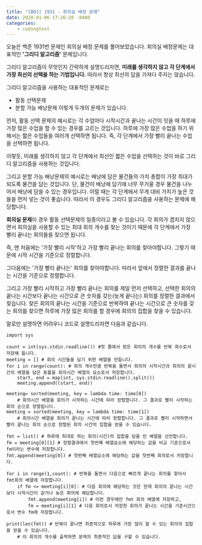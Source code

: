 ```yaml
---
title: "[BOJ] 1931 - 회의실 배정 문제"
date: 2020-01-06 17:26:28 -0400
categories: 
    - codingtest
---
```


오늘은 백준 1931번 문제인 회의실 배정 문제를 풀어보았습니다.
회의실 배정문제는 대표적인 **'그리디 알고리즘'** 문제입니다.

그리디 알고리즘이 무엇인지 간략하게 설명드리자면,
**미래를 생각하지 않고 각 단계에서 가장 최선의 선택을 하는 기법입니다.**
따라서 항상 최선의 답을 가져다 주지는 않습니다.

그리디 알고리즘을 사용하는 대표적인 문제로는 
- 활동 선택문제
- 분할 가능 배낭문제 
이렇게 두개의 문제가 있습니다.

먼저, 활동 선택 문제의 예시로는 각 수업마다 시작시간과 끝나는 시간이 잇을 때 하루에 가장 많은 수업을 할 수 있는 경우를 고르는 것입니다.
하루에 가장 많은 수업을 하기 위해서는 짧은 수업들을 여러개 선택하면 됩니다. 
즉, 각 단계에서 가장 빨리 끝나는 수업을 선택하면 됩니다.

이렇듯, 미래를 생각하지 않고 각 단계에서 최선인 짧은 수업을 선택하는 것이 바로 그리디 알고리즘을 사용하는 것입니다.

그리고 분할 가능 배낭문제의 예시로는 배낭에 담은 물건들의 가치 총합이 가장 최대가 되도록 물건을 담는 것입니다. 
단, 물건이 배낭에 담기에 너무 무거울 경우 물건을 나누어서 배낭에 담을 수 있는 경우입니다.
이럴 때는 각 단계에서 무게 대비 가치가 높은 것들을 먼저 넣는 것이 좋습니다.
따라서 이 경우도 그리디 알고리즘을 사용하는 문제에 해당합니다.


**회의실 문제**이 경우 활동 선택문제의 일종이라고 볼 수 있습니다.
각 회의가 겹치지 않으면서 회의실을 사용할 수 있는 최대 회의 개수를 찾는 것이기 때문에 각 단계에서 가장 빨리 끝나는
회의들을 찾으면 됩니다.

즉, 맨 처음에는 '가장 빨리 시작'하고 가장 빨리 끝나는 회의를 찾아야합니다.
그렇기 때문에 시작 시간을 기준으로 정렬합니다.

그다음에는 '가장 빨리 끝나는' 회의를 찾아야합니다.
따라서 앞에서 정렬한 결과를 끝나는 시간을 기준으로 정렬합니다.

그리고 가장 빨리 시작하고 가장 빨리 끝나는 회의를 제일 먼저 선택하고, 
선택한 회의의 끝나는 시간보다 끝나는 시간으로 큰 숫자를 갖는(늦게 끝나는) 회의를 정렬한 결과에서 찾습니다.
찾은 회의의 끝나는 시간을 기준으로 반복하여 끝나는 시간으로 큰 숫자를 갖는 회의를 찾으면
하루에 가장 많은 회의를 할 경우에 회의의 집합을 찾을 수 있습니다.

말로만 설명하면 어려우니 코드로 설명드리자면 다음과 같습니다.


```
import sys

count = int(sys.stdin.readline()) #첫 줄에서 받은 회의의 개수를 반복 회수로서 저장해 둡니다.
meeting = [] # 회의 시간들을 담기 위한 배열을 만듭니다.
for i in range(count): # 회의 개수만큼 반복을 돌면서 회의의 시작시간과 회의의 끝시간의 배열을 담은 튜플을 회의시간 배열의 요소로서 저장합니다.
    start, end = map(int, sys.stdin.readline().split())
    meeting.append((start, end))

meeting= sorted(meeting, key = lambda time: time[0]) 
    # 회의시간 배열을 회의가 시작하는 시간에 따라 정렬합니다. 그 결과로 빨리 시작하는 회의 순으로 정렬됩니다.
meeting = sorted(meeting, key = lambda time: time[1]) 
    # 회의시간 배열을 회의가 끝나는 시간에 따라 정렬합니다. 그 결과로 빨리 시작하면서 빨리 끝나는 회의 순으로 정렬된 회의 시간의 집합을 얻을 수 있습니다.

fmt = list() # 하루에 최대로 하는 회의(시간)의 집합을 담을 빈 배열을 선언합니다.
fm = meeting[0][1] # 정렬결과에서 첫번째 배열요소에 해당하는 값을 비교 기준으로서 fm이라는 변수에 저장합니다.
fmt.append(meeting[0]) # 첫번째 배열요소에 해당하는 값을 첫번째 회의로서 저장합니다.

for i in range(1,count): # 반복을 돌면서 다음으로 빠르게 끝나는 회의를 찾아서 fmt회의 배열에 저장합니다.
    if fm <= meeting[i][0]: # 다음 회의에 해당하는 것은 현재 회의의 끝나는 시간보다 시작시간이 같거나 늦은 회의에 해당합니다.
        fmt.append(meeting[i]) # 이런 경우에만 fmt 회의 배열에 저장하고, 
        fm = meeting[i][1] # 다음 회의로서 저장한 회의가 끝나는 시간을 기준시간으로서 변수 fm에 저장합니다.
        
print(len(fmt)) # 반복이 끝나면 최종적으로 하루에 가장 많이 할 수 있는 회의의 집합을 얻을 수 있습니다.
    # 이 회의의 개수를 출력하면 문제의 최종적인 답을 구할 수 있습니다.
```
